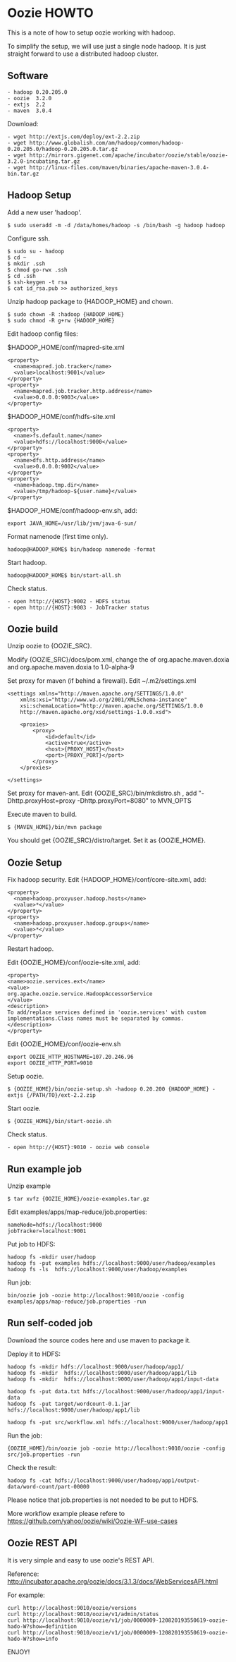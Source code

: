 Oozie HOWTO
==============

This is a note of how to setup oozie working with hadoop.

To simplify the setup, we will use just a single node hadoop. It is just straight forward to use a distributed hadoop cluster.

Software
--------------

	- hadoop 0.20.205.0
	- oozie  3.2.0
	- extjs  2.2
	- maven  3.0.4

Download:

	- wget http://extjs.com/deploy/ext-2.2.zip
	- wget http://www.globalish.com/am/hadoop/common/hadoop-0.20.205.0/hadoop-0.20.205.0.tar.gz 
	- wget http://mirrors.gigenet.com/apache/incubator/oozie/stable/oozie-3.2.0-incubating.tar.gz
	- wget http://linux-files.com/maven/binaries/apache-maven-3.0.4-bin.tar.gz
	
Hadoop Setup
--------------
Add a new user 'hadoop'.

```
$ sudo useradd -m -d /data/homes/hadoop -s /bin/bash -g hadoop hadoop
```

Configure ssh.

```
$ sudo su - hadoop
$ cd ~
$ mkdir .ssh
$ chmod go-rwx .ssh
$ cd .ssh
$ ssh-keygen -t rsa
$ cat id_rsa.pub >> authorized_keys
```

Unzip hadoop package to {HADOOP_HOME} and chown.

```
$ sudo chown -R :hadoop {HADOOP_HOME}
$ sudo chmod -R g+rw {HADOOP_HOME}
```

Edit hadoop config files:

$HADOOP_HOME/conf/mapred-site.xml

```
<property>
  <name>mapred.job.tracker</name>
  <value>localhost:9001</value>
</property>
<property>
  <name>mapred.job.tracker.http.address</name>
  <value>0.0.0.0:9003</value>
</property>
```

$HADOOP_HOME/conf/hdfs-site.xml

```
<property>
  <name>fs.default.name</name>
  <value>hdfs://localhost:9000</value>
</property>
<property>
  <name>dfs.http.address</name>
  <value>0.0.0.0:9002</value>
</property>
<property>
  <name>hadoop.tmp.dir</name>
  <value>/tmp/hadoop-${user.name}</value>
</property>
```

$HADOOP_HOME/conf/hadoop-env.sh, add:

```
export JAVA_HOME=/usr/lib/jvm/java-6-sun/
```

Format namenode (first time only).

```
hadoop@HADOOP_HOME$ bin/hadoop namenode -format
```

Start hadoop.

```
hadoop@HADOOP_HOME$ bin/start-all.sh
```

Check status.

	- open http://{HOST}:9002 - HDFS status
	- open http://{HOST}:9003 - JobTracker status
	
Oozie build
---------------
Unzip oozie to {OOZIE_SRC}.

Modify {OOZIE_SRC}/docs/pom.xml, change the <version> of org.apache.maven.doxia and org.apache.maven.doxia to 1.0-alpha-9

Set proxy for maven (if behind a firewall). Edit ~/.m2/settings.xml

```
<settings xmlns="http://maven.apache.org/SETTINGS/1.0.0"
    xmlns:xsi="http://www.w3.org/2001/XMLSchema-instance"
    xsi:schemaLocation="http://maven.apache.org/SETTINGS/1.0.0
    http://maven.apache.org/xsd/settings-1.0.0.xsd">

    <proxies>
        <proxy>
            <id>default</id>
            <active>true</active>
            <host>{PROXY_HOST}</host>
            <port>{PROXY_PORT}</port>
        </proxy>
    </proxies>

</settings>
```

Set proxy for maven-ant. Edit {OOZIE_SRC}/bin/mkdistro.sh , add "-Dhttp.proxyHost=proxy -Dhttp.proxyPort=8080" to MVN_OPTS

Execute maven to build.

```
$ {MAVEN_HOME}/bin/mvn package
```

You should get {OOZIE_SRC}/distro/target. Set it as {OOZIE_HOME}.

Oozie Setup
-----------------
Fix hadoop security. Edit {HADOOP_HOME}/conf/core-site.xml, add:

```
<property>
  <name>hadoop.proxyuser.hadoop.hosts</name>
  <value>*</value>
</property>
<property>
  <name>hadoop.proxyuser.hadoop.groups</name>
  <value>*</value>
</property>
```

Restart hadoop.

Edit {OOZIE_HOME}/conf/oozie-site.xml, add:

```
<property>
<name>oozie.services.ext</name>
<value>
org.apache.oozie.service.HadoopAccessorService
</value>
<description>
To add/replace services defined in 'oozie.services' with custom implementations.Class names must be separated by commas.
</description>
</property>
```

Edit {OOZIE_HOME}/conf/oozie-env.sh

```
export OOZIE_HTTP_HOSTNAME=107.20.246.96
export OOZIE_HTTP_PORT=9010
```

Setup oozie.

```
$ {OOZIE_HOME}/bin/oozie-setup.sh -hadoop 0.20.200 {HADOOP_HOME} -extjs {/PATH/TO}/ext-2.2.zip
```

Start oozie.

```
$ {OOZIE_HOME}/bin/start-oozie.sh
```

Check status.
	
	- open http://{HOST}:9010 - oozie web console
	
Run example job
--------------------
Unzip example

```
$ tar xvfz {OOZIE_HOME}/oozie-examples.tar.gz
```

Edit examples/apps/map-reduce/job.properties:

```
nameNode=hdfs://localhost:9000
jobTracker=localhost:9001
```

Put job to HDFS:

```
hadoop fs -mkdir user/hadoop
hadoop fs -put examples hdfs://localhost:9000/user/hadoop/examples
hadoop fs -ls  hdfs://localhost:9000/user/hadoop/examples
```

Run job:

```
bin/oozie job -oozie http://localhost:9010/oozie -config examples/apps/map-reduce/job.properties -run
```

Run self-coded job
------------------
Download the source codes here and use maven to package it.

Deploy it to HDFS:

```
hadoop fs -mkdir hdfs://localhost:9000/user/hadoop/app1/
hadoop fs -mkdir  hdfs://localhost:9000/user/hadoop/app1/lib
hadoop fs -mkdir  hdfs://localhost:9000/user/hadoop/app1/input-data

hadoop fs -put data.txt hdfs://localhost:9000/user/hadoop/app1/input-data
hadoop fs -put target/wordcount-0.1.jar hdfs://localhost:9000/user/hadoop/app1/lib

hadoop fs -put src/workflow.xml hdfs://localhost:9000/user/hadoop/app1
```

Run the job:

```
{OOZIE_HOME}/bin/oozie job -oozie http://localhost:9010/oozie -config src/job.properties -run
```

Check the result:

```
hadoop fs -cat hdfs://localhost:9000/user/hadoop/app1/output-data/word-count/part-00000
```

Please notice that job.properties is not needed to be put to HDFS.

More workflow example please refere to https://github.com/yahoo/oozie/wiki/Oozie-WF-use-cases

Oozie REST API
------------------
It is very simple and easy to use oozie's REST API.

Reference: http://incubator.apache.org/oozie/docs/3.1.3/docs/WebServicesAPI.html

For example:

```
curl http://localhost:9010/oozie/versions
curl http://localhost:9010/oozie/v1/admin/status
curl http://localhost:9010/oozie/v1/job/0000009-120820193550619-oozie-hado-W?show=definition
curl http://localhost:9010/oozie/v1/job/0000009-120820193550619-oozie-hado-W?show=info
```

ENJOY!
